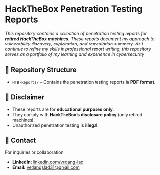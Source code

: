 # HackTheBox Penetration Testing Reports

*This repository contains a collection of penetration testing reports for **retired HackTheBox machines**. These reports document my approach to vulnerability discovery, exploitation, and remediation summary. As I continue to refine my skills in professional report writing, this repository serves as a portfolio of my learning and experience in cybersecurity*

## 📁 Repository Structure
- `HTB-Reports/` – Contains the penetration testing reports in **PDF format**.

## 🔹 Disclaimer
- These reports are for **educational purposes only**.
- They comply with **HackTheBox’s disclosure policy** (only retired machines).
- Unauthorized penetration testing is **illegal**.

## 🚀 Contact
For inquiries or collaboration:
- **LinkedIn:** [linkedin.com/vedang-lad](https://www.linkedin.com/in/vedang-lad/)
- **Email:** [vedangslad31@gmail.com](mailto:vedangslad31@gmail.com)
